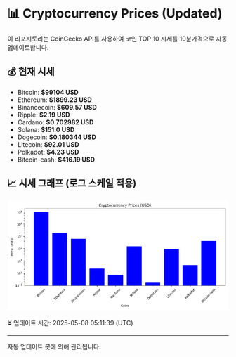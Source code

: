 
# 📊 Cryptocurrency Prices (Updated)

이 리포지토리는 CoinGecko API를 사용하여 코인 TOP 10 시세를 10분가격으로 자동 업데이트합니다.

## 💰 현재 시세
- Bitcoin: **$99104 USD**
- Ethereum: **$1899.23 USD**
- Binancecoin: **$609.57 USD**
- Ripple: **$2.19 USD**
- Cardano: **$0.702982 USD**
- Solana: **$151.0 USD**
- Dogecoin: **$0.180344 USD**
- Litecoin: **$92.01 USD**
- Polkadot: **$4.23 USD**
- Bitcoin-cash: **$416.19 USD**

## 📈 시세 그래프 (로그 스케일 적용)
![Crypto Prices](crypto_prices.png)

⏳ 업데이트 시간: 2025-05-08 05:11:39 (UTC)

---
자동 업데이트 봇에 의해 관리됩니다.
